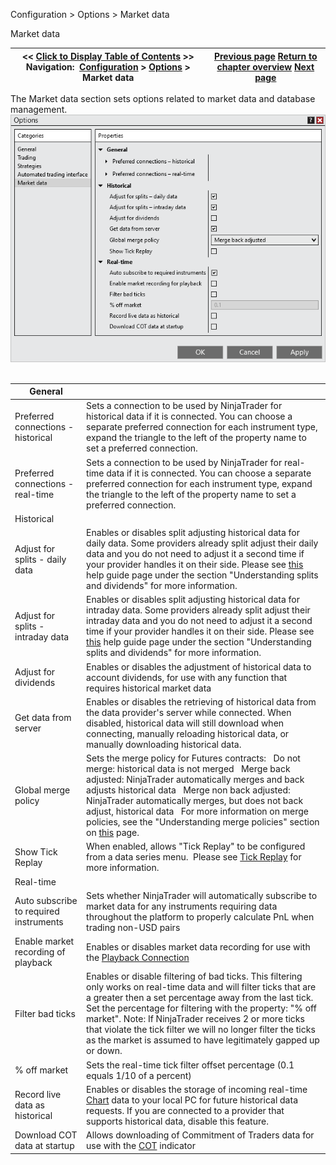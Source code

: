 ﻿
Configuration \> Options \> Market data

Market data

| \<\< [Click to Display Table of Contents](options_marketdata.md) \>\> **Navigation:**     [Configuration](configuration-1.md) \> [Options](options-1.md) \> Market data | [Previous page](options_ati-1.md) [Return to chapter overview](options-1.md) [Next page](splits_and_dividends-1.md) |
| --- | --- |
The Market data section sets options related to market data and database management.
 
![Options_Marketdata](options_marketdata.png)
 

| General |  |
| --- | --- |
| Preferred connections \- historical | Sets a connection to be used by NinjaTrader for historical data if it is connected. You can choose a separate preferred connection for each instrument type, expand the triangle to the left of the property name to set a preferred connection. |
| Preferred connections \- real\-time | Sets a connection to be used by NinjaTrader for real\-time data if it is connected. You can choose a separate preferred connection for each instrument type, expand the triangle to the left of the property name to set a preferred connection. |
| Historical |  |
| Adjust for splits \- daily data | Enables or disables split adjusting historical data for daily data. Some providers already split adjust their daily data and you do not need to adjust it a second time if your provider handles it on their side. Please see [this](splits_and_dividends-1.md) help guide page under the section "Understanding splits and dividends" for more information. |
| Adjust for splits \- intraday data | Enables or disables split adjusting historical data for intraday data. Some providers already split adjust their intraday data and you do not need to adjust it a second time if your provider handles it on their side. Please see [this](splits_and_dividends-1.md) help guide page under the section "Understanding splits and dividends" for more information. |
| Adjust for dividends | Enables or disables the adjustment of historical data to account dividends, for use with any function that requires historical market data |
| Get data from server | Enables or disables the retrieving of historical data from the data provider's server while connected. When disabled, historical data will still download when connecting, manually reloading historical data, or manually downloading historical data. |
| Global merge policy | Sets the merge policy for Futures contracts:   Do not merge: historical data is not merged   Merge back adjusted: NinjaTrader automatically merges and back adjusts historical data   Merge non back adjusted: NinjaTrader automatically merges, but does not back adjust, historical data   For more information on merge policies, see the "Understanding merge policies" section on [this](merge_policy-1.md) page. |
| Show Tick Replay | When enabled, allows "Tick Replay" to be configured from a data series menu.  Please see [Tick Replay](tick_replay-1.md) for more information. |
| Real\-time |  |
| Auto subscribe to required instruments | Sets whether NinjaTrader will automatically subscribe to market data for any instruments requiring data throughout the platform to properly calculate PnL when trading non\-USD pairs |
| Enable market recording of playback | Enables or disables market data recording for use with the [Playback Connection](playback_connection-1.md) |
| Filter bad ticks | Enables or disable filtering of bad ticks. This filtering only works on real\-time data and will filter ticks that are a greater then a set percentage away from the last tick. Set the percentage for filtering with the property: "% off market". Note: If NinjaTrader receives 2 or more ticks that violate the tick filter we will no longer filter the ticks as the market is assumed to have legitimately gapped up or down. |
| % off market | Sets the real\-time tick filter offset percentage (0\.1 equals 1/10 of a percent) |
| Record live data as historical | Enables or disables the storage of incoming real\-time [Chart](charts-1.md) data to your local PC for future historical data requests. If you are connected to a provider that supports historical data, disable this feature. |
| Download COT data at startup | Allows downloading of Commitment of Traders data for use with the [COT](cot-1.md) indicator |
